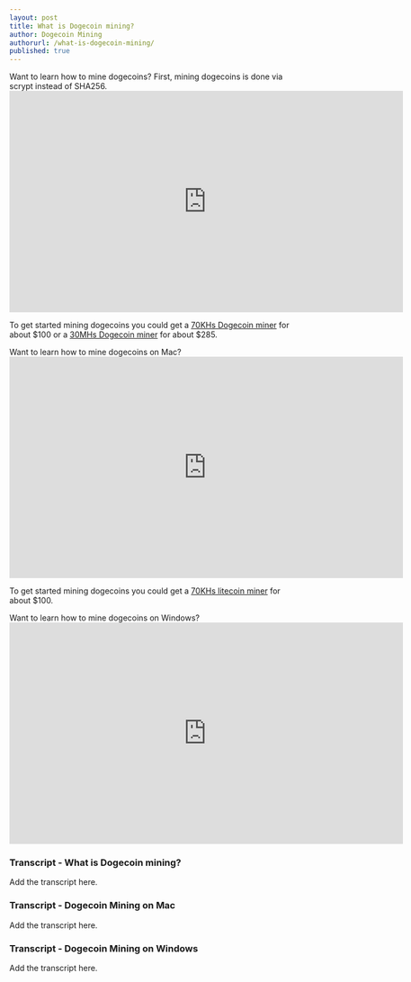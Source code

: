```yaml
---
layout: post
title: What is Dogecoin mining?
author: Dogecoin Mining
authorurl: /what-is-dogecoin-mining/
published: true
---
```



<p>Want to learn how to mine dogecoins? First, mining dogecoins is done via scrypt instead of SHA256.
<iframe width="700" height="394" src="https://www.youtube.com/embed/yNpfilTliqE" frameborder="0" allowfullscreen></iframe>
<p>To get started mining dogecoins you could get a <a href="http://www.runtogold.com/70khsdogecoinminer">70KHs Dogecoin miner</a> for about $100 or a <a href="http://www.runtogold.com/30mhslitecoinminer">30MHs Dogecoin miner</a> for about $285.

<p>Want to learn how to mine dogecoins on Mac?
<iframe width="700" height="394" src="https://www.youtube.com/embed/i8zEvOqR-ms" frameborder="0" allowfullscreen></iframe>
<p>To get started mining dogecoins you could get a <a href="http://www.runtogold.com/70khsdogecoinminer">70KHs litecoin miner</a> for about $100.

<p>Want to learn how to mine dogecoins on Windows?
<iframe width="700" height="394" src="https://www.youtube.com/embed/zOqZ_sHfJ_U" frameborder="0" allowfullscreen></iframe>


### Transcript - What is Dogecoin mining?
<p>Add the transcript here.

### Transcript - Dogecoin Mining on Mac
<p>Add the transcript here.

### Transcript - Dogecoin Mining on Windows
<p>Add the transcript here.

